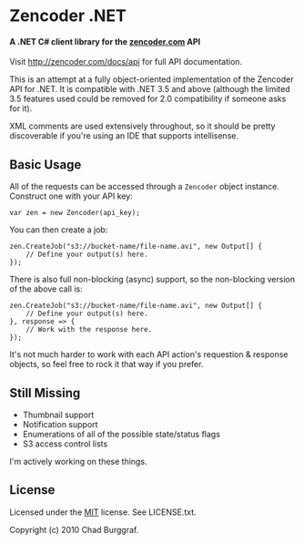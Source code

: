 # Zencoder .NET
#### A .NET C# client library for the [zencoder.com](http://zencoder.com/) API

Visit <http://zencoder.com/docs/api> for full API documentation.

This is an attempt at a fully object-oriented implementation of the Zencoder API for .NET. 
It is compatible with .NET 3.5 and above (although the limited 3.5 features used could be
removed for 2.0 compatibility if someone asks for it).

XML comments are used extensively throughout, so it should be pretty discoverable if you're
using an IDE that supports intellisense.

## Basic Usage

All of the requests can be accessed through a `Zencoder` object instance. Construct one with
your API key:

    var zen = new Zencoder(api_key);
    
You can then create a job:

	zen.CreateJob("s3://bucket-name/file-name.avi", new Output[] {
		// Define your output(s) here.
	});

There is also full non-blocking (async) support, so the non-blocking version of the above call is:

	zen.CreateJob("s3://bucket-name/file-name.avi", new Output[] {
		// Define your output(s) here.
	}, response => {
		// Work with the response here.
	});

It's not much harder to work with each API action's requestion & response objects, so feel free to
rock it that way if you prefer.

## Still Missing

 - Thumbnail support
 - Notification support
 - Enumerations of all of the possible state/status flags
 - S3 access control lists
 
I'm actively working on these things.

## License

Licensed under the [MIT](http://www.opensource.org/licenses/mit-license.html) license. See LICENSE.txt.

Copyright (c) 2010 Chad Burggraf. 